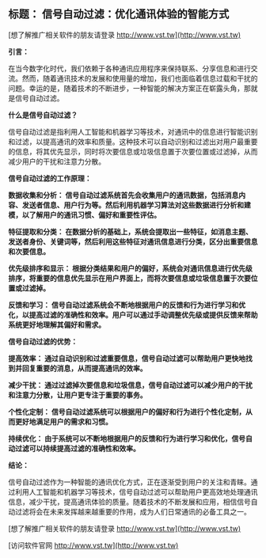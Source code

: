 ## **标题： 信号自动过滤：优化通讯体验的智能方式**

[想了解推广相关软件的朋友请登录 http://www.vst.tw](http://www.vst.tw)

**引言：**

在当今数字化时代，我们依赖于各种通讯应用程序来保持联系、分享信息和进行交流。然而，随着通讯技术的发展和使用量的增加，我们也面临着信息过载和干扰的问题。幸运的是，随着技术的不断进步，一种智能的解决方案正在崭露头角，那就是信号自动过滤。

**什么是信号自动过滤？**

信号自动过滤是指利用人工智能和机器学习等技术，对通讯中的信息进行智能识别和过滤，以提高通讯的效率和质量。这种技术可以自动识别和过滤出对用户最重要的信息，将其优先显示，同时将次要信息或垃圾信息置于次要位置或过滤掉，从而减少用户的干扰和注意力分散。

**信号自动过滤的工作原理：**

**数据收集和分析： 信号自动过滤系统首先会收集用户的通讯数据，包括消息内容、发送者信息、用户行为等。然后利用机器学习算法对这些数据进行分析和建模，以了解用户的通讯习惯、偏好和重要性评估。**

**特征提取和分类： 在数据分析的基础上，系统会提取出一些特征，如消息主题、发送者身份、关键词等，然后利用这些特征对通讯信息进行分类，区分出重要信息和次要信息。**

**优先级排序和显示： 根据分类结果和用户的偏好，系统会对通讯信息进行优先级排序，将重要的信息优先显示在用户界面上，而将次要信息或垃圾信息置于次要位置或过滤掉。**

**反馈和学习： 信号自动过滤系统会不断地根据用户的反馈和行为进行学习和优化，以提高过滤的准确性和效率。用户可以通过手动调整优先级或提供反馈来帮助系统更好地理解其偏好和需求。**

**信号自动过滤的优势：**

**提高效率： 通过自动识别和过滤重要信息，信号自动过滤可以帮助用户更快地找到并回复重要的消息，从而提高通讯的效率。**

**减少干扰： 通过过滤掉次要信息和垃圾信息，信号自动过滤可以减少用户的干扰和注意力分散，让用户更专注于重要的事务。**

**个性化定制： 信号自动过滤系统可以根据用户的偏好和行为进行个性化定制，从而更好地满足用户的需求和习惯。**

**持续优化： 由于系统可以不断地根据用户的反馈和行为进行学习和优化，信号自动过滤可以持续提高过滤的准确性和效率。**

**结论：**

信号自动过滤作为一种智能的通讯优化方式，正在逐渐受到用户的关注和青睐。通过利用人工智能和机器学习等技术，信号自动过滤可以帮助用户更高效地处理通讯信息，减少干扰，提高通讯体验的质量。随着技术的不断发展和应用，相信信号自动过滤将会在未来发挥越来越重要的作用，成为人们日常通讯的必备工具之一。

[想了解推广相关软件的朋友请登录 http://www.vst.tw](http://www.vst.tw)


[访问软件官网 http://www.vst.tw](http://www.vst.tw)
